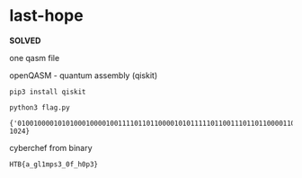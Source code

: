 # last-hope

**SOLVED**

one qasm file

openQASM - quantum assembly (qiskit)

`pip3 install qiskit`

`python3 flag.py`

```
{'01001000010101000100001001111011011000010101111101100111011011000011000101101101011100000111001100110011010111110011000001100110010111110110100000110000011100000011001101111101': 1024}
```

cyberchef from binary

`HTB{a_gl1mps3_0f_h0p3}`
